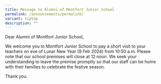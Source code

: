 ```yaml
---
title: Message to Alumni of Montfort Junior School
permalink: /announcements/permalink/
variant: tiptap
description: ""
---
```

<p>Dear Alumni of Montfort Junior School,</p>
<p>We welcome you to Montfort Junior School to pay a short visit to your
teachers on eve of Lunar New Year (9 Feb 2024) from 10:50 a.m. Please note
that our school premises will close at 12 noon. We seek your understanding
to leave the premise promptly so that our staff can be home with their
families to celebrate the festive season.</p>
<p>Thank you.</p>